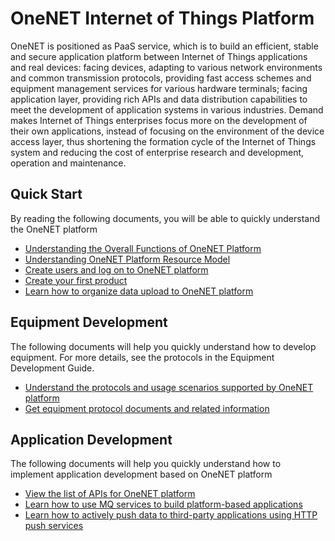 # OneNET Internet of Things Platform

OneNET is positioned as PaaS service, which is to build an efficient, stable and secure application platform between Internet of Things applications and real devices: facing devices, adapting to various network environments and common transmission protocols, providing fast access schemes and equipment management services for various hardware terminals; facing application layer, providing rich APIs and data distribution capabilities to meet the development of application systems in various industries. Demand makes Internet of Things enterprises focus more on the development of their own applications, instead of focusing on the environment of the device access layer, thus shortening the formation cycle of the Internet of Things system and reducing the cost of enterprise research and development, operation and maintenance.



## Quick Start

By reading the following documents, you will be able to quickly understand the OneNET platform

- [Understanding the Overall Functions of OneNET Platform](/book/introduction/introduction.md)
- [Understanding OneNET Platform Resource Model](/book/introduction/resource-model.md)
- [Create users and log on to OneNET platform](/book/easy-manual/login.md)
- [Create your first product](/book/easy-manual/product&device/product-create.md)
- [Learn how to organize data upload to OneNET platform](/book/easy-manual/datastream&point.md)

## Equipment Development

The following documents will help you quickly understand how to develop equipment. For more details, see the protocols in the Equipment Development Guide.

- [Understand the protocols and usage scenarios supported by OneNET platform](/book/easy-manual/product&device/protocal-introduction.md)
- [Get equipment protocol documents and related information](/book/device-development/multpro/sdk-doc-tool/doc.md)

## Application Development

The following documents will help you quickly understand how to implement application development based on OneNET platform

- [View the list of APIs for OneNET platform](/book/application-development/api/api-list.md)
- [Learn how to use MQ services to build platform-based applications](/book/easy-manual/MQ.md)
- [Learn how to actively push data to third-party applications using HTTP push services](/book/easy-manual/MQ.md)